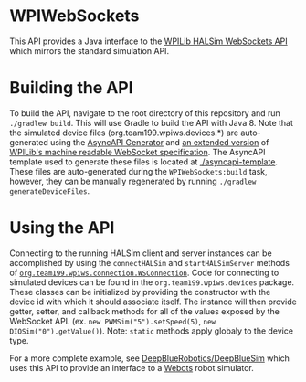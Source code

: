# WPIWebSockets
This API provides a Java interface to the [WPILib HALSim WebSockets API](https://github.com/wpilibsuite/allwpilib/blob/master/simulation/halsim_ws_core/doc/hardware_ws_api.md) which mirrors the standard simulation API.
# Building the API
To build the API, navigate to the root directory of this repository and run `./gradlew build`. This will use Gradle to build the API with Java 8. Note that the simulated device files (org.team199.wpiws.devices.*) are auto-generated using the [AsyncAPI Generator](https://github.com/asyncapi/generator) and [an extended version](https://github.com/DeepBlueRobotics/WPIWebSockets/tree/master/wpilib-ws.yaml) of [WPILib's machine readable WebSocket specification](https://github.com/wpilibsuite/allwpilib/blob/master/simulation/halsim_ws_core/doc/wpilib-ws.yaml). The AsyncAPI template used to generate these files is located at [./asyncapi-template](https://github.com/DeepBlueRobotics/WPIWebSockets/tree/master/asyncapi-template). These files are auto-generated during the `WPIWebSockets:build` task, however, they can be manually regenerated by running `./gradlew generateDeviceFiles`.
# Using the API
Connecting to the running HALSim client and server instances can be accomplished by using the `connectHALSim` and `startHALSimServer` methods of [`org.team199.wpiws.connection.WSConnection`](https://github.com/DeepBlueRobotics/WPIWebSockets/blob/master/src/main/java/org/team199/wpiws/connection/WSConnection.java). Code for connecting to simulated devices can be found in the `org.team199.wpiws.devices` package. These classes can be initialized by providing the constructor with the device id with which it should associate itself. The instance will then provide getter, setter, and callback methods for all of the values exposed by the WebSocket API. (ex. `new PWMSim("5").setSpeed(5)`, `new DIOSim("0").getValue()`). Note: `static` methods apply globaly to the device type.

For a more complete example, see [DeepBlueRobotics/DeepBlueSim](https://github.com/DeepBlueRobotics/DeepBlueSim) which uses this API to provide an interface to a [Webots](https://cyberbotics.com/) robot simulator.
